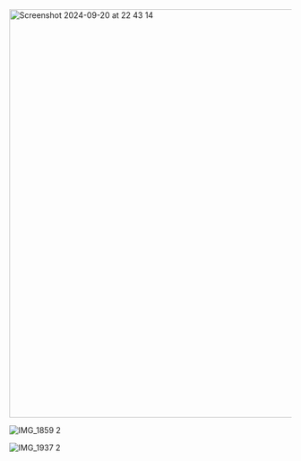 <img width="727" alt="Screenshot 2024-09-20 at 22 43 14" src="https://github.com/user-attachments/assets/72403432-601a-43c6-87f6-a43ee3391d09">

![IMG_1859 2](https://github.com/user-attachments/assets/63db1f69-906b-4a84-bc2d-41ea92ec861a)

![IMG_1937 2](https://github.com/user-attachments/assets/14695dae-2391-4888-a03f-94b85d9fe193)
